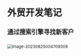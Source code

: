 ## 外贸开发笔记

#### 通过搜索引擎寻找新客户

<img src="C:\Users\LTH\Desktop\SalesmanSelfCultivation\image\image-20230825004709309.png" alt="image-20230825004709309" style="zoom:67%;" /> 

